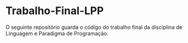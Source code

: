# Trabalho-Final-LPP
O seguinte repositório guarda o código do trabalho final da disciplina de Linguagem e Paradigma de Programação.
